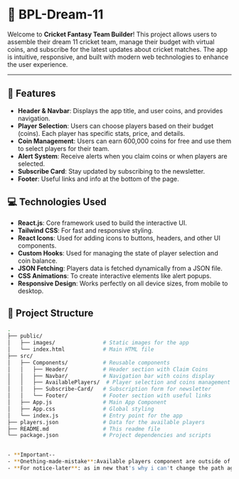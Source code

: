 # 🏏 BPL-Dream-11

Welcome to **Cricket Fantasy Team Builder**! This project allows users to assemble their dream 11 cricket team, manage their budget with virtual coins, and subscribe for the latest updates about cricket matches. The app is intuitive, responsive, and built with modern web technologies to enhance the user experience. 


---

## 🎯 Features

- **Header & Navbar**: Displays the app title, and user coins, and provides navigation.
- **Player Selection**: Users can choose players based on their budget (coins). Each player has specific stats, price, and details.
- **Coin Management**: Users can earn 600,000 coins for free and use them to select players for their team.
- **Alert System**: Receive alerts when you claim coins or when players are selected.
- **Subscribe Card**: Stay updated by subscribing to the newsletter.
- **Footer**: Useful links and info at the bottom of the page.

## 💻 Technologies Used

- **React.js**: Core framework used to build the interactive UI.
- **Tailwind CSS**: For fast and responsive styling.
- **React Icons**: Used for adding icons to buttons, headers, and other UI components.
- **Custom Hooks**: Used for managing the state of player selection and coin balance.
- **JSON Fetching**: Players data is fetched dynamically from a JSON file.
- **CSS Animations**: To create interactive elements like alert popups.
- **Responsive Design**: Works perfectly on all device sizes, from mobile to desktop.

## 📂 Project Structure

```bash
.
├── public/
│   ├── images/               # Static images for the app
│   └── index.html            # Main HTML file
├── src/
│   ├── Components/           # Reusable components
│   │   ├── Header/           # Header section with Claim Coins
│   │   ├── Navbar/           # Navigation bar with coins display
│   │   ├── AvailablePlayers/  # Player selection and coins management
│   │   ├── Subscribe-Card/   # Subscription form for newsletter
│   │   └── Footer/           # Footer section with useful links
│   ├── App.js                # Main App Component
│   ├── App.css               # Global styling
│   └── index.js              # Entry point for the app
├── players.json              # Data for the available players
├── README.md                 # This readme file
└── package.json              # Project dependencies and scripts

 
- **Important--
- **Onething-made-mistake**:Available players component are outside of components folder ! 
- **For notice-later**: as im new that's why i can't change the path again..